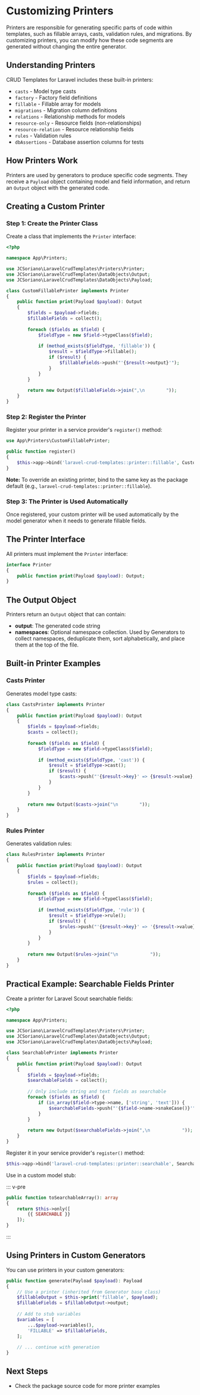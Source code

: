 # Customizing Printers

Printers are responsible for generating specific parts of code within templates, such as fillable arrays, casts, validation rules, and migrations. By customizing printers, you can modify how these code segments are generated without changing the entire generator.

## Understanding Printers

CRUD Templates for Laravel includes these built-in printers:

- `casts` - Model type casts
- `factory` - Factory field definitions
- `fillable` - Fillable array for models
- `migrations` - Migration column definitions
- `relations` - Relationship methods for models
- `resource-only` - Resource fields (non-relationships)
- `resource-relation` - Resource relationship fields
- `rules` - Validation rules
- `dbAssertions` - Database assertion columns for tests

## How Printers Work

Printers are used by generators to produce specific code segments. They receive a `Payload` object containing model and field information, and return an `Output` object with the generated code.

## Creating a Custom Printer

### Step 1: Create the Printer Class

Create a class that implements the `Printer` interface:

```php
<?php

namespace App\Printers;

use JCSoriano\LaravelCrudTemplates\Printers\Printer;
use JCSoriano\LaravelCrudTemplates\DataObjects\Output;
use JCSoriano\LaravelCrudTemplates\DataObjects\Payload;

class CustomFillablePrinter implements Printer
{
    public function print(Payload $payload): Output
    {
        $fields = $payload->fields;
        $fillableFields = collect();
        
        foreach ($fields as $field) {
            $fieldType = new $field->typeClass($field);
            
            if (method_exists($fieldType, 'fillable')) {
                $result = $fieldType->fillable();
                if ($result) {
                    $fillableFields->push("'{$result->output}'");
                }
            }
        }
        
        return new Output($fillableFields->join(",\n        "));
    }
}
```

### Step 2: Register the Printer

Register your printer in a service provider's `register()` method:

```php
use App\Printers\CustomFillablePrinter;

public function register()
{
    $this->app->bind('laravel-crud-templates::printer::fillable', CustomFillablePrinter::class);
}
```

**Note:** To override an existing printer, bind to the same key as the package default (e.g., `laravel-crud-templates::printer::fillable`).

### Step 3: The Printer is Used Automatically

Once registered, your custom printer will be used automatically by the model generator when it needs to generate fillable fields.

## The Printer Interface

All printers must implement the `Printer` interface:

```php
interface Printer
{
    public function print(Payload $payload): Output;
}
```

## The Output Object

Printers return an `Output` object that can contain:

- **output**: The generated code string
- **namespaces**: Optional namespace collection. Used by Generators to collect namespaces, deduplicate them, sort alphabetically, and place them at the top of the file.

## Built-in Printer Examples

### Casts Printer

Generates model type casts:

```php
class CastsPrinter implements Printer
{
    public function print(Payload $payload): Output
    {
        $fields = $payload->fields;
        $casts = collect();
        
        foreach ($fields as $field) {
            $fieldType = new $field->typeClass($field);
            
            if (method_exists($fieldType, 'cast')) {
                $result = $fieldType->cast();
                if ($result) {
                    $casts->push("'{$result->key}' => {$result->value},");
                }
            }
        }
        
        return new Output($casts->join("\n        "));
    }
}
```

### Rules Printer

Generates validation rules:

```php
class RulesPrinter implements Printer
{
    public function print(Payload $payload): Output
    {
        $fields = $payload->fields;
        $rules = collect();
        
        foreach ($fields as $field) {
            $fieldType = new $field->typeClass($field);
            
            if (method_exists($fieldType, 'rule')) {
                $result = $fieldType->rule();
                if ($result) {
                    $rules->push("'{$result->key}' => '{$result->value}',");
                }
            }
        }
        
        return new Output($rules->join("\n            "));
    }
}
```

## Practical Example: Searchable Fields Printer

Create a printer for Laravel Scout searchable fields:

```php
<?php

namespace App\Printers;

use JCSoriano\LaravelCrudTemplates\Printers\Printer;
use JCSoriano\LaravelCrudTemplates\DataObjects\Output;
use JCSoriano\LaravelCrudTemplates\DataObjects\Payload;

class SearchablePrinter implements Printer
{
    public function print(Payload $payload): Output
    {
        $fields = $payload->fields;
        $searchableFields = collect();
        
        // Only include string and text fields as searchable
        foreach ($fields as $field) {
            if (in_array($field->type->name, ['string', 'text'])) {
                $searchableFields->push("'{$field->name->snakeCase()}'");
            }
        }
        
        return new Output($searchableFields->join(",\n            "));
    }
}
```

Register it in your service provider's `register()` method:

```php
$this->app->bind('laravel-crud-templates::printer::searchable', SearchablePrinter::class);
```

Use in a custom model stub:

::: v-pre
```php
public function toSearchableArray(): array
{
    return $this->only([
        {{ SEARCHABLE }}
    ]);
}
```
:::

## Using Printers in Custom Generators

You can use printers in your custom generators:

```php
public function generate(Payload $payload): Payload
{
    // Use a printer (inherited from Generator base class)
    $fillableOutput = $this->print('fillable', $payload);
    $fillableFields = $fillableOutput->output;
    
    // Add to stub variables
    $variables = [
        ...$payload->variables(),
        'FILLABLE' => $fillableFields,
    ];
    
    // ... continue with generation
}
```

## Next Steps

- Check the package source code for more printer examples
